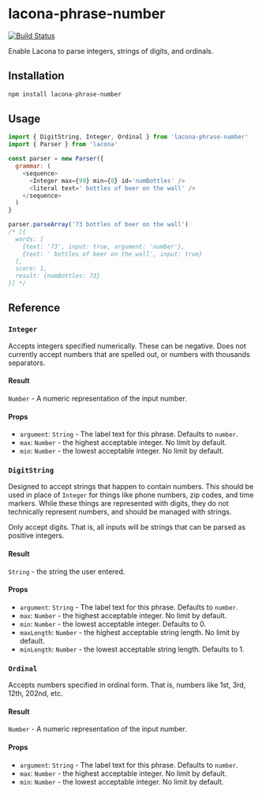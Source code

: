 lacona-phrase-number
====================

[![Build Status](https://travis-ci.org/lacona/lacona-phrase-number.svg?branch=master)](https://travis-ci.org/lacona/lacona-phrase-number)

Enable Lacona to parse integers, strings of digits, and ordinals.

## Installation

```sh
npm install lacona-phrase-number
```

## Usage

```js
import { DigitString, Integer, Ordinal } from 'lacona-phrase-number'
import { Parser } from 'lacona'

const parser = new Parser({
  grammar: (
    <sequence>
      <Integer max={99} min={0} id='numBottles' />
      <literal text=' bottles of beer on the wall' />
    </sequence>
  )
}

parser.parseArray('73 bottles of beer on the wall')
/* [{
  words: [
    {text: '73', input: true, argument: 'number'},
    {text: ' bottles of beer on the wall', input: true}
  ],
  score: 1,
  result: {numBottles: 73}
}] */
```

## Reference

### `Integer`

Accepts integers specified numerically. These can be negative. Does not currently accept numbers that are spelled out, or numbers with thousands separators.

#### Result

`Number` - A numeric representation of the input number.

#### Props

- `argument`: `String` - The label text for this phrase. Defaults to `number`.
- `max`: `Number` - the highest acceptable integer. No limit by default.
- `min`: `Number` - the lowest acceptable integer. No limit by default.

### `DigitString`

Designed to accept strings that happen to contain numbers. This should be used in place of `Integer` for things like phone numbers, zip codes, and time markers. While these things are represented with digits, they do not technically represent numbers, and should be managed with strings.

Only accept digits. That is, all inputs will be strings that can be parsed as positive integers.

#### Result

`String` - the string the user entered.

#### Props

- `argument`: `String` - The label text for this phrase. Defaults to `number`.
- `max`: `Number` - the highest acceptable integer. No limit by default.
- `min`: `Number` - the lowest acceptable integer. Defaults to 0.
- `maxLength`: `Number` - the highest acceptable string length. No limit by default.
- `minLength`: `Number` - the lowest acceptable string length. Defaults to 1.

### `Ordinal`

Accepts numbers specified in ordinal form. That is, numbers like 1st, 3rd, 12th, 202nd, etc.

#### Result

`Number` - A numeric representation of the input number.

#### Props

- `argument`: `String` - The label text for this phrase. Defaults to `number`.
- `max`: `Number` - the highest acceptable integer. No limit by default.
- `min`: `Number` - the lowest acceptable integer. No limit by default.
